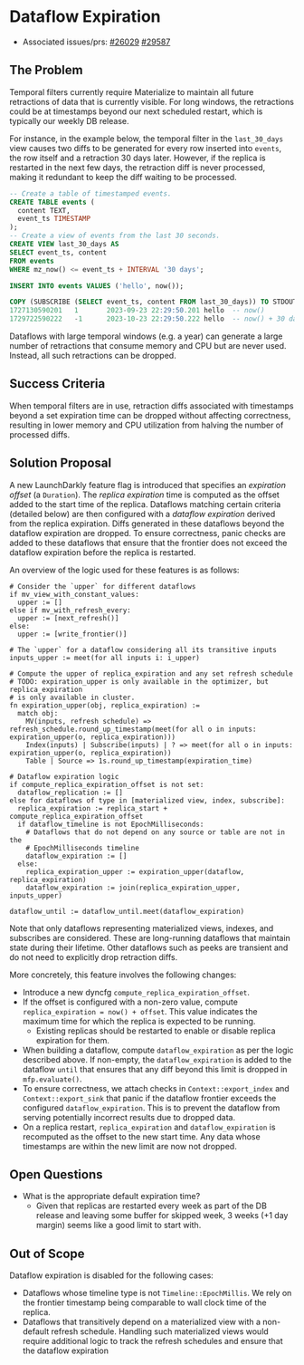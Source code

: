 # Dataflow Expiration

- Associated issues/prs: [#26029](https://github.com/MaterializeInc/materialize/issues/26029) [#29587](https://github.com/MaterializeInc/materialize/pull/29587)

## The Problem

Temporal filters currently require Materialize to maintain all future retractions
of data that is currently visible. For long windows, the retractions could be at
timestamps beyond our next scheduled restart, which is typically our weekly
DB release.

For instance, in the example below, the temporal filter in the `last_30_days`
view causes two diffs to be generated for every row inserted into `events`, the
row itself and a retraction 30 days later. However, if the replica is
restarted in the next few days, the retraction diff is never processed, making
it redundant to keep the diff waiting to be processed.

```sql
-- Create a table of timestamped events.
CREATE TABLE events (
  content TEXT,
  event_ts TIMESTAMP
);
-- Create a view of events from the last 30 seconds.
CREATE VIEW last_30_days AS
SELECT event_ts, content
FROM events
WHERE mz_now() <= event_ts + INTERVAL '30 days';

INSERT INTO events VALUES ('hello', now());

COPY (SUBSCRIBE (SELECT event_ts, content FROM last_30_days)) TO STDOUT;
1727130590201   1       2023-09-23 22:29:50.201 hello  -- now()
1729722590222   -1      2023-10-23 22:29:50.222 hello  -- now() + 30 days
```

Dataflows with large temporal windows (e.g. a year) can generate a large number
of retractions that consume memory and CPU but are never used. Instead, all
such retractions can be dropped.

## Success Criteria

When temporal filters are in use, retraction diffs associated with timestamps
beyond a set expiration time can be dropped without affecting correctness,
resulting in lower memory and CPU utilization from halving the number of
processed diffs.

## Solution Proposal

A new LaunchDarkly feature flag is introduced that specifies an _expiration
offset_ (a `Duration`). The _replica expiration_ time is computed as the offset
added to the start time of the replica. Dataflows matching certain
criteria (detailed below) are then configured with a _dataflow expiration_
derived from the replica expiration. Diffs generated in these dataflows beyond
the dataflow expiration are dropped. To ensure correctness, panic checks are
added to these dataflows that ensure that the frontier does not exceed the
dataflow expiration before the replica is restarted.

An overview of the logic used for these features is as follows:
```
# Consider the `upper` for different dataflows
if mv_view_with_constant_values:
  upper := []
else if mv_with_refresh_every:
  upper := [next_refresh()]
else:
  upper := [write_frontier()]

# The `upper` for a dataflow considering all its transitive inputs
inputs_upper := meet(for all inputs i: i_upper)

# Compute the upper of replica_expiration and any set refresh schedule
# TODO: expiration_upper is only available in the optimizer, but replica_expiration
# is only available in cluster.
fn expiration_upper(obj, replica_expiration) :=
  match obj:
    MV(inputs, refresh schedule) => refresh_schedule.round_up_timestamp(meet(for all o in inputs: expiration_upper(o, replica_expiration)))
    Index(inputs) | Subscribe(inputs) | ? => meet(for all o in inputs: expiration_upper(o, replica_expiration))
    Table | Source => 1s.round_up_timestamp(expiration_time)

# Dataflow expiration logic
if compute_replica_expiration_offset is not set:
  dataflow_replication := []
else for dataflows of type in [materialized view, index, subscribe]:
  replica_expiration := replica_start + compute_replica_expiration_offset
  if dataflow_timeline is not EpochMilliseconds:
    # Dataflows that do not depend on any source or table are not in the
    # EpochMilliseconds timeline
    dataflow_expiration := []
  else:
    replica_expiration_upper := expiration_upper(dataflow, replica_expiration)
    dataflow_expiration := join(replica_expiration_upper, inputs_upper)

dataflow_until := dataflow_until.meet(dataflow_expiration)
```

Note that only dataflows representing materialized views, indexes,
and subscribes are considered. These are long-running dataflows that maintain state during
their lifetime. Other dataflows such as peeks are transient and do not need to
explicitly drop retraction diffs.

More concretely, this feature involves the following changes:

* Introduce a new dyncfg `compute_replica_expiration_offset`.
* If the offset is configured with a non-zero value, compute
  `replica_expiration = now() + offset`. This value indicates the maximum
  time for which the replica is expected to be running.
  * Existing replicas should be restarted to enable or disable replica
    expiration for them. 
* When building a dataflow, compute `dataflow_expiration` as per the logic
  described above. If non-empty, the `dataflow_expiration` is added to the
  dataflow `until` that ensures that any diff beyond this limit is dropped in
  `mfp.evaluate()`.
* To ensure correctness, we attach checks in `Context::export_index` and
  `Context::export_sink` that panic if the dataflow frontier exceeds the
  configured `dataflow_expiration`. This is to prevent the dataflow from
  serving potentially incorrect results due to dropped data.
* On a replica restart, `replica_expiration` and `dataflow_expiration` is
  recomputed as the offset to the new start time. Any data whose timestamps
  are within the new limit are now not dropped.

## Open Questions

- What is the appropriate default expiration time?
  - Given that replicas are restarted every week as part of the DB release
    and leaving some buffer for skipped week, 3 weeks (+1 day margin) seems like
    a good limit to start with.

## Out of Scope

Dataflow expiration is disabled for the following cases:

- Dataflows whose timeline type is not `Timeline::EpochMillis`. We rely on the
  frontier timestamp being comparable to wall clock time of the replica.
- Dataflows that transitively depend on a materialized view with a non-default
  refresh schedule. Handling such materialized views would require additional
  logic to track the refresh schedules and ensure that the dataflow expiration

